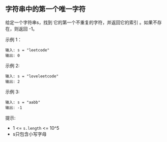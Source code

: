 ## 字符串中的第一个唯一字符

给定一个字符串s，找到 它的第一个不重复的字符，并返回它的索引 。如果不存在，则返回 -1。

示例 1：

```
输入: s = "leetcode"
输出: 0
```

示例 2:

```
输入: s = "loveleetcode"
输出: 2
```

示例 3:

```
输入: s = "aabb"
输出: -1
```

提示:

* 1 <= `s.length` <= 10^5
* s只包含小写字母